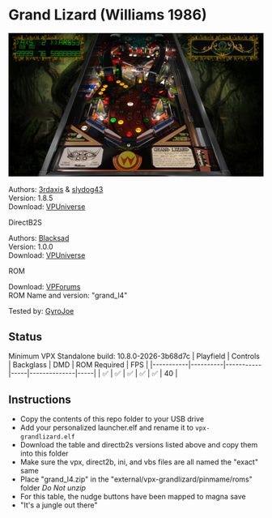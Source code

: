 # Grand Lizard (Williams 1986)

![Table Preview](../../images/vpx-grandlizard.png)

Authors: [3rdaxis](https://vpuniverse.com/profile/5553-3rdaxis/) & [slydog43](https://vpuniverse.com/profile/35-slydog43/)\
Version: 1.8.5\
Download: [VPUniverse](https://vpuniverse.com/files/file/6596-grand-lizard-williams-1986/)

DirectB2S

Authors: [Blacksad](https://vpuniverse.com/profile/9127-blacksad/)\
Version: 1.0.0\
Download: [VPUniverse](https://vpuniverse.com/files/file/5609-grand-lizard-williams-1986-2-3-screens-directb2s-b2s-db2s/)

ROM

Download: [VPForums](https://www.vpforums.org/index.php?app=downloads&showfile=894)\
ROM Name and version: "grand_l4"

Tested by: [GyroJoe](https://github.com/GyroJoe)

## Status 

Minimum VPX Standalone build: 10.8.0-2026-3b68d7c
| Playfield | Controls | Backglass | DMD | ROM Required | FPS | 
|-----------|----------|-----------|-----|--------------|-----|
| :white_check_mark: | :white_check_mark: | :white_check_mark: | :white_check_mark: | :white_check_mark: | 40 |

## Instructions

- Copy the contents of this repo folder to your USB drive
- Add your personalized launcher.elf and rename it to `vpx-grandlizard.elf`
- Download the table and directb2s versions listed above and copy them into this folder
- Make sure the vpx, direct2b, ini, and vbs files are all named the "exact" same
- Place "grand_l4.zip" in the "external/vpx-grandlizard/pinmame/roms" folder *Do Not unzip*
- For this table, the nudge buttons have been mapped to magna save
- "It's a jungle out there"

